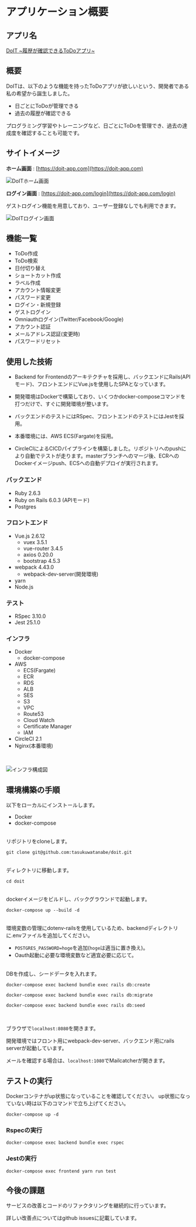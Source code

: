 # アプリケーション概要

## アプリ名
[DoIT \~履歴が確認できるToDoアプリ\~](https://doit-app.com)

## 概要

DoITは、以下のような機能を持ったToDoアプリが欲しいという、開発者である私の希望から誕生しました。

- 日ごとにToDoが管理できる
- 過去の履歴が確認できる

プログラミング学習やトレーニングなど、日ごとにToDoを管理でき、過去の達成度を確認することも可能です。

## サイトイメージ

**ホーム画面** : [https://doit-app.com](https://doit-app.com)

![DoITホーム画面](https://doit-image.s3-ap-northeast-1.amazonaws.com/readme/doit_home.jpg "DoITホーム画面")

**ログイン画面** : [https://doit-app.com/login](https://doit-app.com/login)

ゲストログイン機能を用意しており、ユーザー登録なしでも利用できます。

![DoITログイン画面](https://doit-image.s3-ap-northeast-1.amazonaws.com/readme/doit_login.jpg "DoITログイン画面")

## 機能一覧

- ToDo作成
- ToDo検索
- 日付切り替え
- ショートカット作成
- ラベル作成
- アカウント情報変更
- パスワード変更
- ログイン・新規登録
- ゲストログイン
- Omniauthログイン(Twitter/Facebook/Google)
- アカウント認証
- メールアドレス認証(変更時)
- パスワードリセット

## 使用した技術

- Backend for Frontendのアーキテクチャを採用し、バックエンドにRails(APIモード)、フロントエンドにVue.jsを使用したSPAとなっています。

- 開発環境はDockerで構築しており、いくつかdocker-composeコマンドを打つだけで、すぐに開発環境が整います。

- バックエンドのテストにはRSpec、フロントエンドのテストにはJestを採用。

- 本番環境には、AWS ECS(Fargate)を採用。

- CircleCIによるCICDパイプラインを構築しました。リポジトリへのpushにより自動でテストが走ります。masterブランチへのマージ後、ECRへのDockerイメージpush、ECSへの自動デプロイが実行されます。

### バックエンド
- Ruby 2.6.3
- Ruby on Rails 6.0.3 (APIモード)
- Postgres

### フロントエンド
- Vue.js 2.6.12
  - vuex 3.5.1
  - vue-router 3.4.5
  - axios 0.20.0
  - bootstrap 4.5.3
- webpack 4.43.0
  - webpack-dev-server(開発環境)
- yarn
- Node.js

### テスト
- RSpec 3.10.0
- Jest 25.1.0

### インフラ
- Docker
  - docker-compose
- AWS
  - ECS(Fargate)
  - ECR
  - RDS
  - ALB
  - SES
  - S3
  - VPC
  - Route53
  - Cloud Watch
  - Certificate Manager
  - IAM
- CircleCI 2.1
- Nginx(本番環境)

<br>

![インフラ構成図](https://doit-image.s3-ap-northeast-1.amazonaws.com/readme/doit_infrastructure.jpg "インフラ構成図")

## 環境構築の手順

以下をローカルにインストールします。

- Docker
- docker-compose

<br>
リポジトリをcloneします。

```
git clone git@github.com:tasukuwatanabe/doit.git
```
<br>
ディレクトリに移動します。

```
cd doit
```
<br>
dockerイメージをビルドし、バックグラウンドで起動します。

```
docker-compose up --build -d
```
<br>
環境変数の管理にdotenv-railsを使用しているため、backendディレクトリに.envファイルを追加してください。

- `POSTGRES_PASSWORD=hoge`を追加(`hoge`は適当に置き換え)。
- Oauth起動に必要な環境変数など適宜必要に応じて。

<br>DBを作成し、シードデータを入れます。

```
docker-compose exec backend bundle exec rails db:create
```
```
docker-compose exec backend bundle exec rails db:migrate
```
```
docker-compose exec backend bundle exec rails db:seed
```
<br>

ブラウザで`localhost:8080`を開きます。

開発環境ではフロント用にwebpack-dev-server、バックエンド用にrails serverが起動しています。

メールを確認する場合は、`localhost:1080`でMailcatcherが開きます。

## テストの実行

Dockerコンテナがup状態になっていることを確認してください。
up状態になっていない時は以下のコマンドで立ち上げてください。

```
docker-compose up -d
```

### Rspecの実行

```
docker-compose exec backend bundle exec rspec
```

### Jestの実行

```
docker-compose exec frontend yarn run test
```

## 今後の課題

サービスの改善とコードのリファクタリングを継続的に行っています。

詳しい改善点についてはgithub issuesに記載しています。